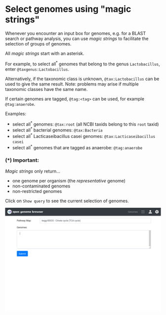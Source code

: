 <link rel="shortcut icon" type="image/svg+xml" href="/favicon.svg">

# Select genomes using "magic strings"

Whenever you encounter an input box for genomes, e.g. for a BLAST search or pathway analysis, you can use
_magic strings_ to facilitate the selection of groups of genomes.

All _magic strings_ start with an asterisk.

For example, to select all<sup>*</sup> genomes that belong to the genus `Lactobacillus`, enter
`@taxgenus:Lactobacillus`.

Alternatively, if the taxonomic class is unknown, `@tax:Lactobacillus` can be used to give the same result. Note: problems may arise if multiple
taxonomic classes have the same name.

If certain genomes are tagged, `@tag:<tag>` can be used, for example `@tag:anaerobe`.

Examples:

- select all<sup>*</sup> genomes: `@tax:root` (all NCBI taxids belong to this `root` taxid)
- select all<sup>*</sup> bacterial genomes: `@tax:Bacteria`
- select all<sup>*</sup> Lacticaseibacillus casei genomes: `@tax:Lacticaseibacillus casei`
- select all<sup>*</sup> genomes that are tagged as anaerobe: `@tag:anaerobe`

### (*) Important:

_Magic strings_ only return...

- one genome per organism (the _representative_ genome)
- non-contaminated genomes
- non-restricted genomes

Click on `Show query` to see the current selection of genomes.

![magic strings demo](../media/magic-strings.apng)
